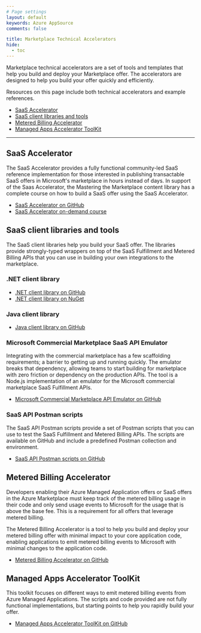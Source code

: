 ```yaml
---
# Page settings
layout: default
keywords: Azure AppSource
comments: false

title: Marketplace Technical Accelerators
hide:
  - toc
---
```


Marketplace technical accelerators are a set of tools and templates that help you build and deploy your Marketplace offer. The accelerators are designed to help you build your offer quickly and efficiently.

Resources on this page include both technical accelerators and example references.

<!-- no toc -->
- [SaaS Accelerator](#saas-accelerator)
- [SaaS client libraries and tools](#saas-client-libraries-and-tools)
- [Metered Billing Accelerator](#metered-billing-accelerator)
- [Managed Apps Accelerator ToolKit](#managed-apps-accelerator-toolkit)

---

## SaaS Accelerator

The SaaS Accelerator provides a fully functional community-led SaaS reference implementation for those interested in publishing transactable SaaS offers in Microsoft's marketplace in hours instead of days. In support of the Saas Accelerator, the Mastering the Marketplace content library has a complete course on how to build a SaaS offer using the SaaS Accelerator.

- [SaaS Accelerator on GitHub](https://github.com/Azure/Commercial-Marketplace-SaaS-Accelerator)
- [SaaS Accelerator on-demand course](../saas-accelerator/index.md)

## SaaS client libraries and tools

The SaaS client libraries help you build your SaaS offer. The libraries provide strongly-typed wrappers on top of the SaaS Fulfillment and Metered Billing APIs that you can use in building your own integrations to the marketplace.

### .NET client library

- [.NET client library on GitHub](https://github.com/microsoft/commercial-marketplace-client-dotnet)
- [.NET client library on NuGet](https://www.nuget.org/packages/Marketplace.SaaS.Client)

### Java client library

- [Java client library on GitHub](https://github.com/microsoft/commercial-marketplace-client-java)

### Microsoft Commercial Marketplace SaaS API Emulator

Integrating with the commercial marketplace has a few scaffolding requirements; a barrier to getting up and running quickly. The emulator breaks that dependency, allowing teams to start building for marketplace with zero friction or dependency on the production APIs. The tool is a Node.js implementation of an emulator for the Microsoft commercial marketplace SaaS Fulfillment APIs.

- [Microsoft Commercial Marketplace API Emulator on GitHub](https://github.com/microsoft/Commercial-Marketplace-SaaS-API-Emulator)

### SaaS API Postman scripts

The SaaS API Postman scripts provide a set of Postman scripts that you can use to test the SaaS Fulfillment and Metered Billing APIs. The scripts are available on GitHub and include a predefined Postman collection and environment.

- [SaaS API Postman scripts on GitHub](https://github.com/microsoft/commercial-marketplace-resources/blob/main/src/postman/README.md)

## Metered Billing Accelerator

Developers enabling their Azure Managed Application offers or SaaS offers in the Azure Marketplace must keep track of the metered billing usage in their code and only send usage events to Microsoft for the usage that is above the base fee. This is a requirement for all offers that leverage metered billing.

The Metered Billing Accelerator is a tool to help you build and deploy your metered billing offer with minimal impact to your core application code, enabling applications to emit metered billing events to Microsoft with minimal changes to the application code.

- [Metered Billing Accelerator on GitHub](https://github.com/microsoft/metered-billing-accelerator)

## Managed Apps Accelerator ToolKit

This toolkit focuses on different ways to emit metered billing events from Azure Managed Applications. The scripts and code provided are not fully functional implementations, but starting points to help you rapidly build your offer.

- [Managed Apps Accelerator ToolKit on GitHub](https://github.com/microsoft/commercial-marketplace-ama-metering-accelerator/blob/main/README.md)

